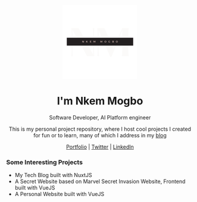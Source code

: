 <p align="center">
  <img src="https://github.com/Mogboella/Mogboella/blob/468ed308641f148ec8a47c7a1b9ce126601f00ba/assets/NM_Dark.png" width="200" />  
  <h1 align="center">I'm Nkem Mogbo</a></h1>
  <p align="center"> Software Developer, AI Platform engineer</p>
  <p align="center"> This is my personal project repository, where I host cool projects I created for fun or to learn, many of which I address in my <a href="https://nkems-tech-teachings.com/">blog</a> </p>
</p>

<p align="center">
  <a href="https://github.com/MinellaPersonalProjects">Portfolio</a> | 
  <a href="https://x.com/ellatheoffice?s=21&t=BMdb0B_nuVz3JkIfgcV4aQ">Twitter</a> |
  <a href="https://www.linkedin.com/in/mogbonkem2001">LinkedIn</a>
</p>

### Some Interesting Projects 
- My Tech Blog built with NuxtJS
- A Secret Website based on Marvel Secret Invasion Website, Frontend built with VueJS 
- A Personal Website built with VueJS


